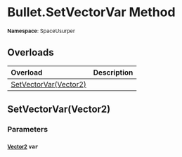 # Bullet.SetVectorVar Method

<small>**Namespace**: SpaceUsurper</small>

## Overloads

<div markdown="1" class="member-table">

| Overload | Description |
| :------- | ----------- |
| [SetVectorVar(Vector2)](#Vector2_) |  | 

</div>

## SetVectorVar(Vector2)
### Parameters
#### <small>[Vector2](https://docs.unity3d.com/ScriptReference/Vector2.html)</small> `var`

